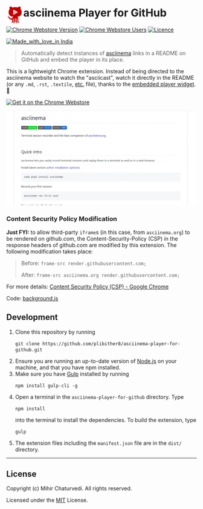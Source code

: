 # <img src="assets/icon.png" width="45" align="left"> asciinema Player for GitHub

[![Chrome Webstore Version](https://img.shields.io/chrome-web-store/v/mkllmpcfhjcbkmegdpnaemhpdddffhil.svg)](https://chrome.google.com/webstore/detail/asciinema-player-for-gith/mkllmpcfhjcbkmegdpnaemhpdddffhil)
[![Chrome Webstore Users](https://img.shields.io/chrome-web-store/users/mkllmpcfhjcbkmegdpnaemhpdddffhil.svg)](https://chrome.google.com/webstore/detail/asciinema-player-for-gith/mkllmpcfhjcbkmegdpnaemhpdddffhil)
[![Licence](https://img.shields.io/badge/License-MIT-yellow.svg)](LICENSE)

[![Made_with_love_in India](https://madewithlove.org.in/badge.svg)](https://madewithlove.org.in/)

> Automatically detect instances of [asciinema](https://asciinema.org) links in a README on GitHub and embed the player in its place.

This is a lightweight Chrome extension. Instead of being directed to the asciinema website to watch the "asciicast", watch it directly in the README (or any `.md`, `.rst`, `.textile`, [etc.](https://github.com/github/markup/blob/master/README.md#markups) file), thanks to the [embedded player widget](https://asciinema.org/docs/embedding). 🎉

<a href='https://chrome.google.com/webstore/detail/asciinema-player-for-gith/mkllmpcfhjcbkmegdpnaemhpdddffhil?utm_campaign=PartBadge'><img alt='Get it on the Chrome Webstore' src='https://developer.chrome.com/webstore/images/ChromeWebStore_BadgeWBorder_v2_206x58.png' height="58px"/></a>

![Demo](assets/demo.gif)

### Content Security Policy Modification

**Just FYI:** to allow third-party `iframe`s (in this case, from `asciinema.org`) to be rendered on github.com, the Content-Security-Policy (CSP) in the response headers of github.com are modified by this extension. The following modification takes place:

> Before: `frame-src render.githubusercontent.com;`
>
> After: `frame-src asciinema.org render.githubusercontent.com;`

For more details: [Content Security Policy (CSP) - Google Chrome](https://developer.chrome.com/extensions/contentSecurityPolicy)

Code: [background.js](src/background.js)

## Development

1. Clone this repository by running
    ```
    git clone https://github.com/plibither8/asciinema-player-for-github.git
    ```
1. Ensure you are running an up-to-date version of [Node.js](https://nodejs.org/en/download/package-manager/) on your machine, and that you have npm installed.
1. Make sure you have [Gulp](https://gulpjs.org/getting-started.html) installed by running
    ```
    npm install gulp-cli -g
    ```
1. Open a terminal in the `asciinema-player-for-github` directory. Type
    ```
    npm install
    ```
    into the terminal to install the dependencies. To build the extension, type
    ```
    gulp
    ```
1. The extension files including the `manifest.json` file are in the `dist/` directory.

---

## License

Copyright (c) Mihir Chaturvedi. All rights reserved.

Licensed under the [MIT](LICENSE) License.
